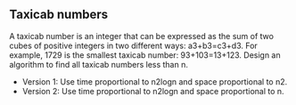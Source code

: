 ## Taxicab numbers

A taxicab number is an integer that can be expressed as the sum of two cubes of positive integers in two different ways: a3+b3=c3+d3. For example, 1729 is the smallest taxicab number: 93+103=13+123. Design an algorithm to find all taxicab numbers less than n.

* Version 1: Use time proportional to n2logn and space proportional to n2.
* Version 2: Use time proportional to n2logn and space proportional to n.